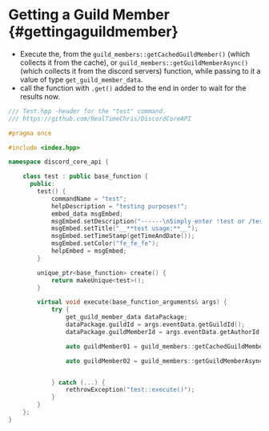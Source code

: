 Getting a Guild Member {#gettingaguildmember}
============
- Execute the, from the `guild_members::getCachedGuildMember()` (which collects it from the cache), or `guild_members::getGuildMemberAsync()` (which collects it from the discord servers) function, while passing to it a value of type `get_guild_member_data`.
- call the function with `.get()` added to the end in order to wait for the results now.

```cpp
/// Test.hpp -header for the "test" command.
/// https://github.com/RealTimeChris/DiscordCoreAPI

#pragma once

#include <index.hpp>

namespace discord_core_api {

	class test : public base_function {
	  public:
		test() {
			commandName = "test";
			helpDescription = "testing purposes!";
			embed_data msgEmbed;
			msgEmbed.setDescription("------\nSimply enter !test or /test!\n------");
			msgEmbed.setTitle("__**test usage:**__");
			msgEmbed.setTimeStamp(getTimeAndDate());
			msgEmbed.setColor("fe_fe_fe");
			helpEmbed = msgEmbed;
		}

		unique_ptr<base_function> create() {
			return makeUnique<test>();
		}

		virtual void execute(base_function_arguments& args) {
			try {
				get_guild_member_data dataPackage;
				dataPackage.guildId = args.eventData.getGuildId();
				dataPackage.guildMemberId = args.eventData.getAuthorId();

				auto guildMember01 = guild_members::getCachedGuildMember(dataPackage).get();

				auto guildMember02 = guild_members::getGuildMemberAsync(const& dataPackage).get();


			} catch (...) {
				rethrowException("test::execute()");
			}
		}
	};
}
```
